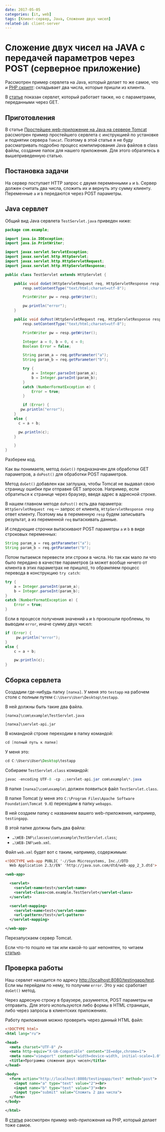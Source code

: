 ```yaml
---
date: 2017-05-05
categories: [it, web]
tags: [Клиент-сервер, Java, Сложение двух чисел]
related-id: client-server
---
```


# Сложение двух чисел на JAVA с передачей параметров через POST (серверное приложение)

Рассмотрен пример сервлета на Java, который делает то же самое, что и [PHP скрипт](https://github.com/Harrix/harrix.dev-blog-2017/blob/main/add-2-num-php-post/add-2-num-php-post.md): складывает два числа, которые пришли из клиента.

В [статье](https://github.com/Harrix/harrix.dev-blog-2017/blob/main/add-2-num-java-get/add-2-num-java-get.md) показан сервлет, который работает также, но с параметрами, переданными через GET.

## Приготовления

В статье [Простейшее web-приложение на Java на сервере Tomcat](https://github.com/Harrix/harrix.dev-blog-2017/blob/main/tomcat/tomcat.md) рассмотрен пример простейшего сервлета с инструкцией по установке и поднятии сервера `Tomcat`. Поэтому в этой статье я не буду рассматривать подробно процесс компилирования Java файлов в class файлы, создание папок для нашего приложения. Для этого обратитесь в вышеприведенную статью.

## Постановка задачи

На сервер поступает HTTP запрос с двумя переменными `a` и `b`. Сервер должен считать два числа, сложить их и вернуть эту сумму клиенту. Переменные `a` и `b` передаются через POST параметры.

## Java сервлет

Общий вид Java сервлета `TestServlet.java` приведен ниже:

```java
package com.example;

import java.io.IOException;
import java.io.PrintWriter;

import javax.servlet.ServletException;
import javax.servlet.http.HttpServlet;
import javax.servlet.http.HttpServletRequest;
import javax.servlet.http.HttpServletResponse;

public class TestServlet extends HttpServlet {

    public void doGet(HttpServletRequest req, HttpServletResponse resp) throws ServletException, IOException {
        resp.setContentType("text/html;charset=utf-8");

        PrintWriter pw = resp.getWriter();

        pw.println("error");
    }

    public void doPost(HttpServletRequest req, HttpServletResponse resp) throws ServletException, IOException {
        resp.setContentType("text/html;charset=utf-8");

        PrintWriter pw = resp.getWriter();

        Integer a = 0, b = 0, c = 0;
        Boolean Error = false;

        String param_a = req.getParameter("a");
        String param_b = req.getParameter("b");

        try {
            a = Integer.parseInt(param_a);
            b = Integer.parseInt(param_b);
        }
        catch (NumberFormatException e) {
            Error = true;
        }

        if (Error) {
       pw.println("error");
    }
    else {
      c = a + b;

      pw.println(c);
    }

    }
}
```

Разберем код.

Как вы понимаете, метод `doGet()` предназначен для обработки GET параметров, а `doPost()` для обработки POST параметров.

Метод `doGet()` добавлен как заглушка, чтобы Tomcat не выдавал свою страницу ошибки при отправке GET запросов. Например, если обратиться к странице через браузер, введя адрес в адресной строке.

В нашем главном методе `doPost()` есть два параметра: `HttpServletRequest req` — запрос от клиента, `HttpServletResponse resp` ответ клиенту. Поэтому мы в переменную `resp` будем записывать результат, а из переменной `req` вытаскивать данные.

И следующие строчки вытаскивают POST параметры `a` и `b` в виде строковых переменных:

```java
String param_a = req.getParameter("a");
String param_b = req.getParameter("b");
```

Потом пытаемся перевести эти строки в числа. Но так как мало ли что было передано в качестве параметров (а может вообще ничего от клиента в этих параметрах не пришло), то обрамляем процесс перевода в конструкцию `try catch`:

```java
try {
    a = Integer.parseInt(param_a);
    b = Integer.parseInt(param_b);
}
catch (NumberFormatException e) {
    Error = true;
}
```

Если в процессе получения значений `a` и `b` произошли проблемы, то выводим `error`, иначе сумму двух чисел:

```java
if (Error) {
     pw.println("error");
}
else {
    c = a + b;

    pw.println(c);
}
```

## Сборка сервлета

Создадим где-нибудь папку `[папка]`. У меня это `testapp` на рабочем столе с полным путем `C:\Users\User\Desktop\testapp`.

В ней должны быть такие два файла.

`[папка]\com\example\TestServlet.java`

`[папка]\servlet-api.jar`

В командной строке переходим в папку командой:

```java
cd [полный путь к папке]
```

У меня это:

```java
cd C:\Users\User\Desktop\testapp
```

Собираем `TestServlet.class` командой:

```java
javac -encoding UTF-8 -cp .;servlet-api.jar com\example\*.java
```

В папке `[папка]\com\example\` должен появиться файл `TestServlet.class`.

В папке Tomcat (у меня это `C:\Program Files\Apache Software Foundation\Tomcat 9.0`) переходим в папку `webapps`.

В ней создаем папку с названием вашего web-приложения, например, `testingapp`.

В этой папке должны быть два файла:

- `…\WEB-INF\classes\com\example\TestServlet.class`;
- `…\WEB-INF\web.xml`.

Файл `web.xml` будет вот с таким, например, содержимым:

```xml
<!DOCTYPE web-app PUBLIC '-//Sun Microsystems, Inc.//DTD
  Web Application 2.3//EN' 'http://java.sun.com/dtd/web-app_2_3.dtd'>

<web-app>

  <servlet>
    <servlet-name>test</servlet-name>
    <servlet-class>com.example.TestServlet</servlet-class>
  </servlet>

  <servlet-mapping>
    <servlet-name>test</servlet-name>
    <url-pattern>/test</url-pattern>
  </servlet-mapping>

</web-app>
```

Перезапускаем сервер Tomcat.

Если что-то пошло не так или какой-то шаг непонятен, то читаем [статью](https://github.com/Harrix/harrix.dev-blog-2017/blob/main/tomcat/tomcat.md).

## Проверка работы

Наш сервлет находится по адресу <http://localhost:8080/testingapp/test>. Если мы перейдем по нему, то получим `error`. Это у нас сработает `doGet()` метод.

Через адресную строку в браузере, разумеется, POST параметры не отправить. Для этого используются либо формы в HTML страницах, либо через запросы в клиентских приложениях.

Работу приложения можно проверить через данный HTML файл:

```xml
<!DOCTYPE html>
<html lang="ru">

<head>
  <meta charset="UTF-8" />
  <meta http-equiv="X-UA-Compatible" content="IE=edge,chrome=1">
  <meta name="viewport" content="width=device-width, initial-scale=1.0">
  <title>Программа сложения двух чисел</title>
</head>

<body>
  <form action="http://localhost:8080/testingapp/test" method="post">
    <input name="a" type="text" value="2"><br>
    <input name="b" type="text" value="3"><br>
    <input type="submit" value="Сложить 2 два числа">
  </form>
</body>

</html>
```

В [статье](https://github.com/Harrix/harrix.dev-blog-2017/blob/main/add-2-num-php-post/add-2-num-php-post.md) рассмотрен пример web-приложения на PHP, который делает тоже самое.
